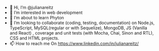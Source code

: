 - 👋 Hi, I’m @julianareitz
- 👀 I’m interested in web development
- 🌱 I’m about to learn Phyton
- 💞️ I’m looking to collaborate (coding, testing, documentation) on Node.js, TypeScript, MySQL(regular or with Sequelize), MongoDB, JS (Vanilla and React) , coverage and unit tests (with Mocha, Chai, Sinon and RTL), CSS and HTML projects. 
- 📫 How to reach me On https://www.linkedin.com/in/julianareitz/

<!---
julianareitz/julianareitz is a ✨ special ✨ repository because its `README.md` (this file) appears on your GitHub profile.
You can click the Preview link to take a look at your changes.
--->
